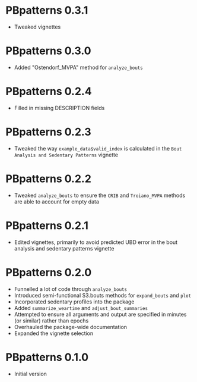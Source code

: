 # PBpatterns 0.3.1

* Tweaked vignettes


# PBpatterns 0.3.0

* Added "Ostendorf_MVPA" method for `analyze_bouts`


# PBpatterns 0.2.4

* Filled in missing DESCRIPTION fields


# PBpatterns 0.2.3

* Tweaked the way `example_data$valid_index` is calculated in the `Bout Analysis
and Sedentary Patterns` vignette


# PBpatterns 0.2.2

* Tweaked `analyze_bouts` to ensure the `CRIB` and `Troiano_MVPA` methods are
  able to account for empty data


# PBpatterns 0.2.1

* Edited vignettes, primarily to avoid predicted UBD error in the bout analysis
  and sedentary patterns vignette


# PBpatterns 0.2.0

* Funnelled a lot of code through `analyze_bouts`
* Introduced semi-functional S3.bouts methods for `expand_bouts` and `plot`
* Incorporated sedentary profiles into the package
* Added `summarize_weartime` and `adjust_bout_summaries`
* Attempted to ensure all arguments and output are specified in minutes (or
  similar) rather than epochs
* Overhauled the package-wide documentation
* Expanded the vignette selection


# PBpatterns 0.1.0

* Initial version
